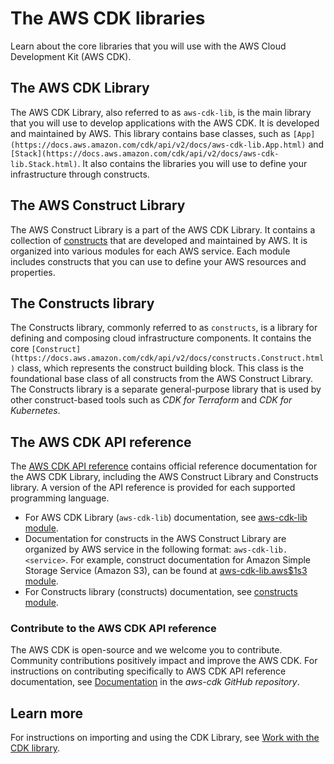 # The AWS CDK libraries<a name="libraries"></a>

Learn about the core libraries that you will use with the AWS Cloud Development Kit (AWS CDK).

## The AWS CDK Library<a name="libraries-cdk"></a>

The AWS CDK Library, also referred to as `aws-cdk-lib`, is the main library that you will use to develop applications with the AWS CDK. It is developed and maintained by AWS. This library contains base classes, such as `[App](https://docs.aws.amazon.com/cdk/api/v2/docs/aws-cdk-lib.App.html)` and `[Stack](https://docs.aws.amazon.com/cdk/api/v2/docs/aws-cdk-lib.Stack.html)`. It also contains the libraries you will use to define your infrastructure through constructs.

## The AWS Construct Library<a name="libraries-construct"></a>

The AWS Construct Library is a part of the AWS CDK Library. It contains a collection of [constructs](constructs.md) that are developed and maintained by AWS. It is organized into various modules for each AWS service. Each module includes constructs that you can use to define your AWS resources and properties.

## The Constructs library<a name="libraries-constructs"></a>

The Constructs library, commonly referred to as `constructs`, is a library for defining and composing cloud infrastructure components. It contains the core `[Construct](https://docs.aws.amazon.com/cdk/api/v2/docs/constructs.Construct.html)` class, which represents the construct building block. This class is the foundational base class of all constructs from the AWS Construct Library. The Constructs library is a separate general-purpose library that is used by other construct-based tools such as *CDK for Terraform* and *CDK for Kubernetes*.

## The AWS CDK API reference<a name="libraries-reference"></a>

The [AWS CDK API reference](https://docs.aws.amazon.com/cdk/api/v2/docs/aws-construct-library.html) contains official reference documentation for the AWS CDK Library, including the AWS Construct Library and Constructs library. A version of the API reference is provided for each supported programming language.
+ For AWS CDK Library (`aws-cdk-lib`) documentation, see [aws-cdk-lib module](https://docs.aws.amazon.com/cdk/api/v2/docs/aws-cdk-lib-readme.html).
+ Documentation for constructs in the AWS Construct Library are organized by AWS service in the following format: `aws-cdk-lib.<service>`. For example, construct documentation for Amazon Simple Storage Service (Amazon S3), can be found at [aws-cdk-lib.aws\$1s3 module](https://docs.aws.amazon.com/cdk/api/v2/docs/aws-cdk-lib.aws_s3-readme.html).
+ For Constructs library (constructs) documentation, see [constructs module](https://docs.aws.amazon.com/cdk/api/v2/docs/constructs-readme.html).

### Contribute to the AWS CDK API reference<a name="libraries-reference-contribute"></a>

The AWS CDK is open-source and we welcome you to contribute. Community contributions positively impact and improve the AWS CDK. For instructions on contributing specifically to AWS CDK API reference documentation, see [Documentation](https://github.com/aws/aws-cdk/blob/main/CONTRIBUTING.md#documentation) in the *aws-cdk GitHub repository*.

## Learn more<a name="libraries-learn"></a>

For instructions on importing and using the CDK Library, see [Work with the CDK library](work-with.md).